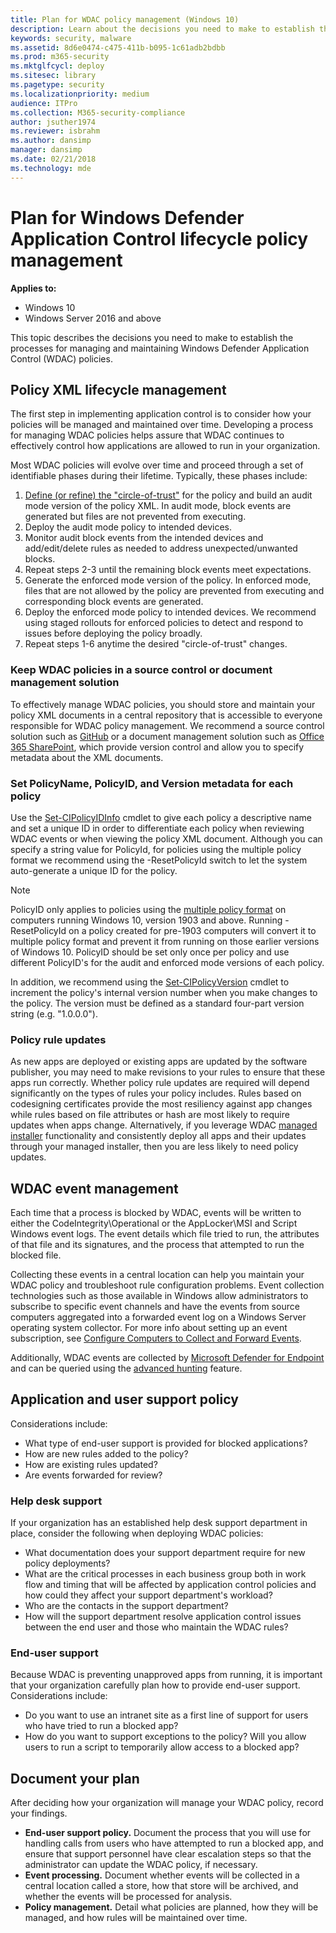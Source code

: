 ```yaml
---
title: Plan for WDAC policy management (Windows 10)
description: Learn about the decisions you need to make to establish the processes for managing and maintaining Windows Defender Application Control policies.
keywords: security, malware
ms.assetid: 8d6e0474-c475-411b-b095-1c61adb2bdbb
ms.prod: m365-security
ms.mktglfcycl: deploy
ms.sitesec: library
ms.pagetype: security
ms.localizationpriority: medium
audience: ITPro
ms.collection: M365-security-compliance
author: jsuther1974
ms.reviewer: isbrahm
ms.author: dansimp
manager: dansimp
ms.date: 02/21/2018
ms.technology: mde
---
```


# Plan for Windows Defender Application Control lifecycle policy management

**Applies to:**

- Windows 10
- Windows Server 2016 and above

This topic describes the decisions you need to make to establish the processes for managing and maintaining Windows Defender Application Control (WDAC) policies.

## Policy XML lifecycle management

The first step in implementing application control is to consider how your policies will be managed and maintained over time. Developing a process for managing WDAC policies helps assure that WDAC continues to effectively control how applications are allowed to run in your organization.

<!-- We should insert a diagram to show this visually -->
Most WDAC policies will evolve over time and proceed through a set of identifiable phases during their lifetime. Typically, these phases include:

1. [Define (or refine) the "circle-of-trust"](understand-windows-defender-application-control-policy-design-decisions.md) for the policy and build an audit mode version of the policy XML. In audit mode, block events are generated but files are not prevented from executing.
2. Deploy the audit mode policy to intended devices.
3. Monitor audit block events from the intended devices and add/edit/delete rules as needed to address unexpected/unwanted blocks.
4. Repeat steps 2-3 until the remaining block events meet expectations.
5. Generate the enforced mode version of the policy. In enforced mode, files that are not allowed by the policy are prevented from executing and corresponding block events are generated.
6. Deploy the enforced mode policy to intended devices. We recommend using staged rollouts for enforced policies to detect and respond to issues before deploying the policy broadly.
7. Repeat steps 1-6 anytime the desired "circle-of-trust" changes.  

### Keep WDAC policies in a source control or document management solution

To effectively manage WDAC policies, you should store and maintain your policy XML documents in a central repository that is accessible to everyone responsible for WDAC policy management. We recommend a source control solution such as [GitHub](https://github.com/) or a document management solution such as [Office 365 SharePoint](https://products.office.com/sharepoint/collaboration), which provide version control and allow you to specify metadata about the XML documents.

### Set PolicyName, PolicyID, and Version metadata for each policy

Use the [Set-CIPolicyIDInfo](/powershell/module/configci/set-cipolicyidinfo) cmdlet to give each policy a descriptive name and set a unique ID in order to differentiate each policy when reviewing WDAC events or when viewing the policy XML document. Although you can specify a string value for PolicyId, for policies using the multiple policy format we recommend using the -ResetPolicyId switch to let the system auto-generate a unique ID for the policy.

> [!NOTE]
> PolicyID only applies to policies using the [multiple policy format](deploy-multiple-windows-defender-application-control-policies.md) on computers running Windows 10, version 1903 and above. Running -ResetPolicyId on a policy created for pre-1903 computers will convert it to multiple policy format and prevent it from running on those earlier versions of Windows 10.
> PolicyID should be set only once per policy and use different PolicyID's for the audit and enforced mode versions of each policy.

In addition, we recommend using the [Set-CIPolicyVersion](/powershell/module/configci/set-cipolicyversion) cmdlet to increment the policy's internal version number when you make changes to the policy. The version must be defined as a standard four-part version string (e.g. "1.0.0.0").

### Policy rule updates

As new apps are deployed or existing apps are updated by the software publisher, you may need to make revisions to your rules to ensure that these apps run correctly. Whether policy rule updates are required will depend significantly on the types of rules your policy includes. Rules based on codesigning certificates provide the most resiliency against app changes while rules based on file attributes or hash are most likely to require updates when apps change. Alternatively, if you leverage WDAC [managed installer](use-windows-defender-application-control-with-managed-installer.md) functionality and consistently deploy all apps and their updates through your managed installer, then you are less likely to need policy updates.

## WDAC event management

Each time that a process is blocked by WDAC, events will be written to either the CodeIntegrity\Operational or the AppLocker\MSI and Script Windows event logs. The event details which file tried to run, the attributes of that file and its signatures, and the process that attempted to run the blocked file.

Collecting these events in a central location can help you maintain your WDAC policy and troubleshoot rule configuration problems. Event collection technologies such as those available in Windows allow administrators to subscribe to specific event channels and have the events from source computers aggregated into a forwarded event log on a Windows Server operating system collector. For more info about setting up an event subscription, see [Configure Computers to Collect and Forward Events](/previous-versions/windows/it-pro/windows-server-2008-R2-and-2008/cc748890(v=ws.11)).

Additionally, WDAC events are collected by [Microsoft Defender for Endpoint](/microsoft-365/security/defender-endpoint/microsoft-defender-advanced-threat-protection) and can be queried using the [advanced hunting](querying-application-control-events-centrally-using-advanced-hunting.md) feature.

## Application and user support policy

Considerations include:

- What type of end-user support is provided for blocked applications?
- How are new rules added to the policy?
- How are existing rules updated?
- Are events forwarded for review?

### Help desk support

If your organization has an established help desk support department in place, consider the following when deploying WDAC policies:

- What documentation does your support department require for new policy deployments?
- What are the critical processes in each business group both in work flow and timing that will be affected by application control policies and how could they affect your support department's workload?
- Who are the contacts in the support department?
- How will the support department resolve application control issues between the end user and those who maintain the WDAC rules?

### End-user support

Because WDAC is preventing unapproved apps from running, it is important that your organization carefully plan how to provide end-user support. Considerations include:

- Do you want to use an intranet site as a first line of support for users who have tried to run a blocked app?
- How do you want to support exceptions to the policy? Will you allow users to run a script to temporarily allow access to a blocked app?

## Document your plan

After deciding how your organization will manage your WDAC policy, record your findings.

- **End-user support policy.** Document the process that you will use for handling calls from users who have attempted to run a blocked app, and ensure that support personnel have clear escalation steps so that the administrator can update the WDAC policy, if necessary.
- **Event processing.** Document whether events will be collected in a central location called a store, how that store will be archived, and whether the events will be processed for analysis.
- **Policy management.** Detail what policies are planned, how they will be managed, and how rules will be maintained over time.